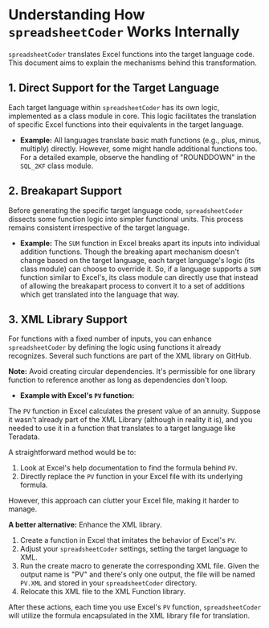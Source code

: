 # Understanding How `spreadsheetCoder` Works Internally

`spreadsheetCoder` translates Excel functions into the target language code. This document aims to explain the mechanisms behind this transformation.

## 1. **Direct Support for the Target Language**
Each target language within `spreadsheetCoder` has its own logic, implemented as a class module in core. This logic facilitates the translation of specific Excel functions into their equivalents in the target language.

- **Example:** All languages translate basic math functions (e.g., plus, minus, multiply) directly. However, some might handle additional functions too. For a detailed example, observe the handling of "ROUNDDOWN" in the `SQL_2KF` class module.

## 2. **Breakapart Support**
Before generating the specific target language code, `spreadsheetCoder` dissects some function logic into simpler functional units. This process remains consistent irrespective of the target language.

- **Example:** The `SUM` function in Excel breaks apart its inputs into individual addition functions. Though the breaking apart mechanism doesn't change based on the target language, each target language's logic (its class module) can choose to override it. So, if a language supports a `SUM` function similar to Excel's, its class module can directly use that instead of allowing the breakapart process to convert it to a set of additions which get translated into the language that way.

## 3. **XML Library Support**
For functions with a fixed number of inputs, you can enhance `spreadsheetCoder` by defining the logic using functions it already recognizes. Several such functions are part of the XML library on GitHub.

**Note:** Avoid creating circular dependencies. It's permissible for one library function to reference another as long as dependencies don't loop.

- **Example with Excel's `PV` function:** 

The `PV` function in Excel calculates the present value of an annuity. Suppose it wasn't already part of the XML Library (although in reality it is), and you needed to use it in a function that translates to a target language like Teradata. 

A straightforward method would be to:

  1. Look at Excel's help documentation to find the formula behind `PV`.
  2. Directly replace the `PV` function in your Excel file with its underlying formula.

However, this approach can clutter your Excel file, making it harder to manage.

**A better alternative:** Enhance the XML library.

  1. Create a function in Excel that imitates the behavior of Excel's `PV`.
  2. Adjust your `spreadsheetCoder` settings, setting the target language to XML.
  3. Run the create macro to generate the corresponding XML file. Given the output name is "PV" and there's only one output, the file will be named `PV.XML` and stored in your `spreadsheetCoder` directory.
  4. Relocate this XML file to the XML Function library.

After these actions, each time you use Excel's `PV` function, `spreadsheetCoder` will utilize the formula encapsulated in the XML library file for translation.
